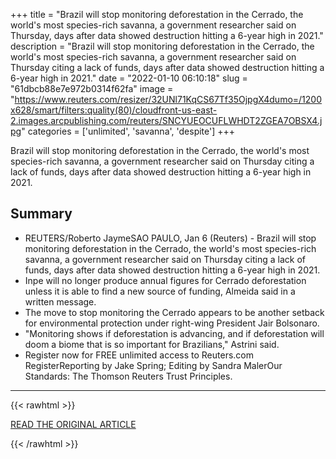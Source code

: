 +++
title = "Brazil will stop monitoring deforestation in the Cerrado, the world's most species-rich savanna, a government researcher said on Thursday, days after data showed destruction hitting a 6-year high in 2021."
description = "Brazil will stop monitoring deforestation in the Cerrado, the world's most species-rich savanna, a government researcher said on Thursday citing a lack of funds, days after data showed destruction hitting a 6-year high in 2021."
date = "2022-01-10 06:10:18"
slug = "61dbcb88e7e972b0314f62fa"
image = "https://www.reuters.com/resizer/32UNl71KqCS67Tf35OjpgX4dumo=/1200x628/smart/filters:quality(80)/cloudfront-us-east-2.images.arcpublishing.com/reuters/SNCYUEOCUFLWHDT2ZGEA7OBSX4.jpg"
categories = ['unlimited', 'savanna', 'despite']
+++

Brazil will stop monitoring deforestation in the Cerrado, the world's most species-rich savanna, a government researcher said on Thursday citing a lack of funds, days after data showed destruction hitting a 6-year high in 2021.

## Summary

- REUTERS/Roberto JaymeSAO PAULO, Jan 6 (Reuters) - Brazil will stop monitoring deforestation in the Cerrado, the world's most species-rich savanna, a government researcher said on Thursday citing a lack of funds, days after data showed destruction hitting a 6-year high in 2021.
- Inpe will no longer produce annual figures for Cerrado deforestation unless it is able to find a new source of funding, Almeida said in a written message.
- The move to stop monitoring the Cerrado appears to be another setback for environmental protection under right-wing President Jair Bolsonaro.
- "Monitoring shows if deforestation is advancing, and if deforestation will doom a biome that is so important for Brazilians," Astrini said.
- Register now for FREE unlimited access to Reuters.com RegisterReporting by Jake Spring; Editing by Sandra MalerOur Standards: The Thomson Reuters Trust Principles.

---

{{< rawhtml >}}
  <p class="article-category">
    <a target="_blank" href="https://www.reuters.com/markets/us/brazil-stops-tracking-savanna-deforestation-despite-rising-destruction-2022-01-06/">READ THE ORIGINAL ARTICLE</a>
  </p>
{{< /rawhtml >}}
